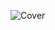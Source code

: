 ![Cover](https://github.com/gabspock/Projeto5-Sadakoblog/assets/121103059/64f1b77b-60bc-4e49-b3da-db9367ac4157)
